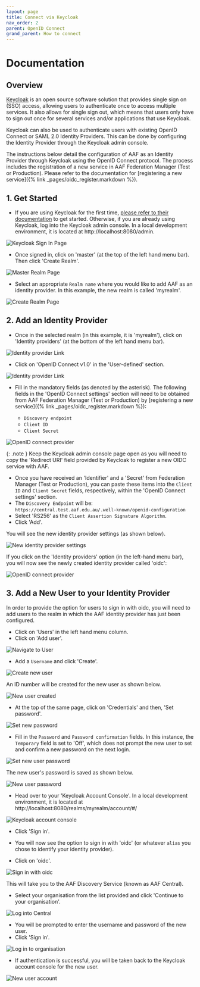 ```yaml
---
layout: page
title: Connect via Keycloak
nav_order: 2
parent: OpenID Connect
grand_parent: How to connect
---
```


# Documentation
## Overview

[Keycloak](https://www.keycloak.org/) is an open source software solution that provides single sign on (SSO) access, 
allowing users to authenticate once to access multiple services. It also allows for single sign out, which means 
that users only have to sign out once for several services and/or applications that use Keycloak.

Keycloak can also be used to authenticate users with existing OpenID Connect or SAML 2.0 Identity Providers. This 
can be done by configuring the Identity Provider through the Keycloak admin console.

The instructions below detail the configuration of AAF as an Identity Provider through Keycloak using the OpenID 
Connect protocol. The process includes the registration of a new service in AAF Federation Manager (Test or 
Production). Please refer to the documentation for [registering a new service]({% link _pages/oidc_register.markdown %}).

## 1. Get Started

* If you are using Keycloak for the first time, [please refer to their documentation](https://www.keycloak.org/documentation) to get started. Otherwise, if you are already using Keycloak, log into the Keycloak admin 
  console. In a local development environment, it is located at http://localhost:8080/admin.

![Keycloak Sign In Page](/assets/images/keycloak-signin-page.png)

* Once signed in, click on 'master' (at the top of the left hand menu bar). Then click 'Create Realm'.

![Master Realm Page](/assets/images/master-realm-page.png)

* Select an appropriate `Realm name` where you would like to add AAF as an identity provider. In this example, the new 
  realm is called 'myrealm'.

![Create Realm Page](/assets/images/create-realm.png)

## 2. Add an Identity Provider

* Once in the selected realm (in this example, it is 'myrealm'), click on 'Identity providers' (at the bottom of the 
  left hand menu bar).

![Identity provider Link](/assets/images/navigate-to-idp.png)

* Click on 'OpenID Connect v1.0' in the 'User-defined' section.

![Identity provider Link](/assets/images/identity-provider-selection.png)

* Fill in the mandatory fields (as denoted by the asterisk). The following fields in the 'OpenID Connect settings' 
  section will need to be obtained from AAF Federation Manager (Test or Production) by [registering a new service]({% 
  link _pages/oidc_register.markdown %}):

  - `Discovery endpoint`
  - `Client ID`
  - `Client Secret`


![OpenID connect provider](/assets/images/add-open-id-connect-provider.png)

{: .note }
Keep the Keycloak admin console page open as you will need to copy the 'Redirect URI' field provided by Keycloak to 
register a new OIDC service with AAF.

* Once you have received an 'Identifier' and a 'Secret' from Federation Manager (Test or Production), you can paste 
  these items into the `Client ID` and `Client Secret` fields, respectively, within the 'OpenID Connect settings' 
  section.
* The `Discovery Endpoint` will be: `https://central.test.aaf.edu.au/.well-known/openid-configuration`
* Select 'RS256' as the `Client Assertion Signature Algorithm`.
* Click 'Add'.

You will see the new identity provider settings (as shown below).

![New identity provider settings](/assets/images/new-identity-provider-settings.png)

If you click on the 'Identity providers' option (in the left-hand menu bar), you will now see the newly created 
identity provider called 'oidc':

![OpenID connect provider](/assets/images/new-identity-provider.png)

## 3. Add a New User to your Identity Provider

In order to provide the option for users to sign in with oidc, you will need to add users to the realm in which 
the AAF identity provider has just been configured. 

* Click on 'Users' in the left hand menu column. 
* Click on 'Add user'.

![Navigate to User](/assets/images/navigate-to-new-user.png)

* Add a `Username` and click 'Create'.

![Create new user](/assets/images/create-new-user.png)

An ID number will be created for the new user as shown below.

![New user created](/assets/images/new-user-created.png)

* At the top of the same page, click on 'Credentials' and then, 'Set password'.

![Set new password](/assets/images/set-new-password.png)

* Fill in the `Password` and `Password confirmation` fields. In this instance, the `Temporary` field is set to 'Off',
  which does not prompt the new user to set and confirm a new password on the next login.

![Set new user password](/assets/images/set-password-for-new-user.png)

The new user's password is saved as shown below.

![New user password](/assets/images/new-user-password.png)

* Head over to your 'Keycloak Account Console'. In a local development environment, it is located at 
  http://localhost:8080/realms/myrealm/account/#/

![Keycloak account console](/assets/images/keycloak-account-console.png)

* Click 'Sign in'.

* You will now see the option to sign in with 'oidc' (or whatever `alias` you chose to identify your identity provider).
* Click on 'oidc'.

![Sign in with oidc](/assets/images/sign-in-with-oidc.png)

This will take you to the AAF Discovery Service (known as AAF Central).

* Select your organisation from the list provided and click 'Continue to your organisation'.

![Log into Central](/assets/images/log-in-to-central.png)

* You will be prompted to enter the username and password of the new user.
* Click 'Sign in'.

![Log in to organisation](/assets/images/login-to-organisation.png)

* If authentication is successful, you will be taken back to the Keycloak account console for the new user.

![New user account](/assets/images/new-user-account.png)